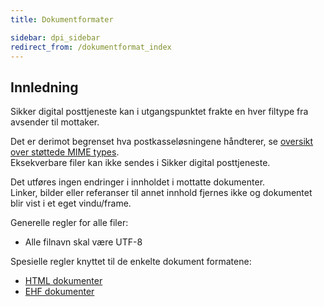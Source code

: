 ```yaml
---
title: Dokumentformater  

sidebar: dpi_sidebar
redirect_from: /dokumentformat_index
---
```


## Innledning

Sikker digital posttjeneste kan i utgangspunktet frakte en hver filtype
fra avsender til mottaker.

Det er derimot begrenset hva postkasseløsningene håndterer, se [oversikt
over støttede MIME types](/resources/begrep/sikkerDigitalPost/forretningslag/Dokumentformat/mimetypes).  
Eksekverbare filer kan ikke sendes i Sikker digital posttjeneste.

Det utføres ingen endringer i innholdet i mottatte dokumenter.  
Linker, bilder eller referanser til annet innhold fjernes ikke og
dokumentet blir vist i et eget vindu/frame.

Generelle regler for alle filer:

  - Alle filnavn skal være UTF-8

Spesielle regler knyttet til de enkelte dokument formatene:

  - [HTML dokumenter]({{site.baseurl}}/resources/begrep/sikkerDigitalPost/forretningslag/Dokumentformat/html)
  - [EHF dokumenter]({{site.baseurl}}/resources/begrep/sikkerDigitalPost/forretningslag/Dokumentformat/ehf)

